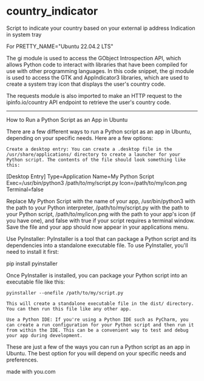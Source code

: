 # country_indicator

Script to indicate 
your country based on your external ip address
Indication in system tray

For PRETTY_NAME="Ubuntu 22.04.2 LTS"


The gi module is used to access the GObject Introspection API, which allows Python code to interact with libraries that have been compiled for use with other programming languages. In this code snippet, the gi module is used to access the GTK and AppIndicator3 libraries, which are used to create a system tray icon that displays the user's country code.

The requests module is also imported to make an HTTP request to the ipinfo.io/country API endpoint to retrieve the user's country code.


---
How to Run a Python Script as an App in Ubuntu

There are a few different ways to run a Python script as an app in Ubuntu, depending on your specific needs. Here are a few options:

    Create a desktop entry: You can create a .desktop file in the /usr/share/applications/ directory to create a launcher for your Python script. The contents of the file should look something like this:

[Desktop Entry]
Type=Application
Name=My Python Script
Exec=/usr/bin/python3 /path/to/my/script.py
Icon=/path/to/my/icon.png
Terminal=false

Replace My Python Script with the name of your app, /usr/bin/python3 with the path to your Python interpreter, /path/to/my/script.py with the path to your Python script, /path/to/my/icon.png with the path to your app's icon (if you have one), and false with true if your script requires a terminal window. Save the file and your app should now appear in your applications menu.

Use PyInstaller: PyInstaller is a tool that can package a Python script and its dependencies into a standalone executable file. To use PyInstaller, you'll need to install it first:

pip install pyinstaller

Once PyInstaller is installed, you can package your Python script into an executable file like this:

    pyinstaller --onefile /path/to/my/script.py

    This will create a standalone executable file in the dist/ directory. You can then run this file like any other app.

    Use a Python IDE: If you're using a Python IDE such as PyCharm, you can create a run configuration for your Python script and then run it from within the IDE. This can be a convenient way to test and debug your app during development.


These are just a few of the ways you can run a Python script as an app in Ubuntu. The best option for you will depend on your specific needs and preferences.

made with you.com
